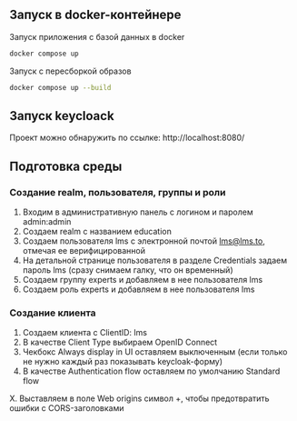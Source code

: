 ## Запуск в docker-контейнере

Запуск приложения с базой данных в docker

```bash
docker compose up
```

Запуск с пересборкой образов

```bash
docker compose up --build
```

## Запуск keycloack

Проект можно обнаружить по ссылке: http://localhost:8080/

## Подготовка среды

### Создание realm, пользователя, группы и роли

1. Входим в административную панель с логином и паролем admin:admin
2. Создаем realm с названием education
3. Создаем пользователя lms с электронной почтой lms@lms.to, отмечая ее верифицированной
4. На детальной странице пользователя в разделе Credentials задаем пароль lms (сразу снимаем галку, что он временный)
5. Создаем группу experts и добавляем в нее пользователя lms
6. Создаем роль experts и добавляем в нее пользователя lms

### Создание клиента

1. Создаем клиента с ClientID: lms
2. В качестве Client Type выбираем OpenID Connect
3. Чекбокс Always display in UI оставляем выключенным (если только не нужно каждый раз показывать keycloak-форму)
4. В качестве Authentication flow оставляем по умолчанию Standard flow


X. Выставляем в поле Web origins символ +, чтобы предотвратить ошибки с CORS-заголовками
